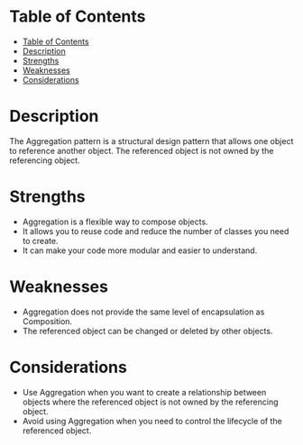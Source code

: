 # Table of Contents
- [Table of Contents](#table-of-contents)
- [Description](#description)
- [Strengths](#strengths)
- [Weaknesses](#weaknesses)
- [Considerations](#considerations)


# Description
The Aggregation pattern is a structural design pattern that allows one object to reference another object. The referenced object is not owned by the referencing object.

# Strengths
- Aggregation is a flexible way to compose objects.
- It allows you to reuse code and reduce the number of classes you need to create.
- It can make your code more modular and easier to understand.

# Weaknesses
- Aggregation does not provide the same level of encapsulation as Composition.
- The referenced object can be changed or deleted by other objects.

# Considerations
- Use Aggregation when you want to create a relationship between objects where the referenced object is not owned by the referencing object.
- Avoid using Aggregation when you need to control the lifecycle of the referenced object.
